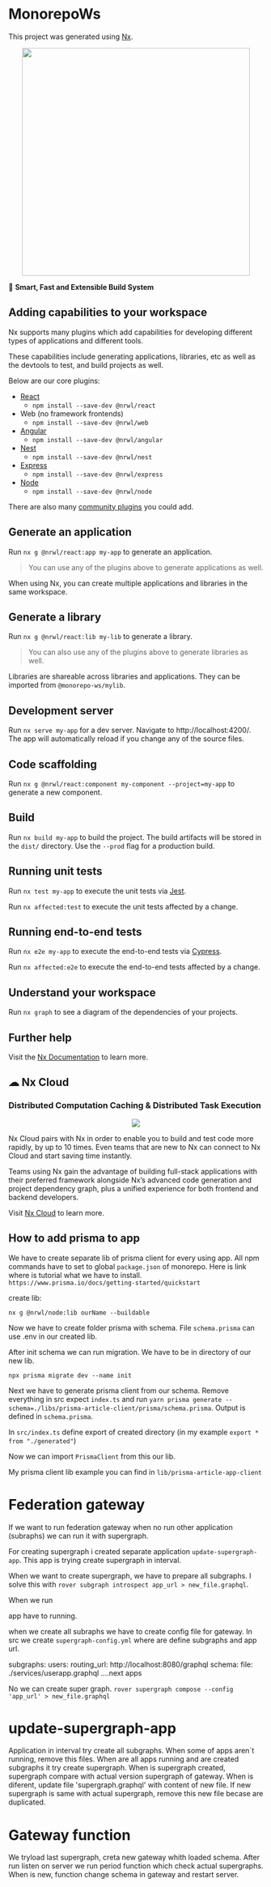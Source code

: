 

# MonorepoWs

This project was generated using [Nx](https://nx.dev).

<p style="text-align: center;"><img src="https://raw.githubusercontent.com/nrwl/nx/master/images/nx-logo.png" width="450"></p>

🔎 **Smart, Fast and Extensible Build System**

## Adding capabilities to your workspace

Nx supports many plugins which add capabilities for developing different types of applications and different tools.

These capabilities include generating applications, libraries, etc as well as the devtools to test, and build projects as well.

Below are our core plugins:

- [React](https://reactjs.org)
  - `npm install --save-dev @nrwl/react`
- Web (no framework frontends)
  - `npm install --save-dev @nrwl/web`
- [Angular](https://angular.io)
  - `npm install --save-dev @nrwl/angular`
- [Nest](https://nestjs.com)
  - `npm install --save-dev @nrwl/nest`
- [Express](https://expressjs.com)
  - `npm install --save-dev @nrwl/express`
- [Node](https://nodejs.org)
  - `npm install --save-dev @nrwl/node`

There are also many [community plugins](https://nx.dev/community) you could add.

## Generate an application

Run `nx g @nrwl/react:app my-app` to generate an application.

> You can use any of the plugins above to generate applications as well.

When using Nx, you can create multiple applications and libraries in the same workspace.

## Generate a library

Run `nx g @nrwl/react:lib my-lib` to generate a library.

> You can also use any of the plugins above to generate libraries as well.

Libraries are shareable across libraries and applications. They can be imported from `@monorepo-ws/mylib`.

## Development server

Run `nx serve my-app` for a dev server. Navigate to http://localhost:4200/. The app will automatically reload if you change any of the source files.

## Code scaffolding

Run `nx g @nrwl/react:component my-component --project=my-app` to generate a new component.

## Build

Run `nx build my-app` to build the project. The build artifacts will be stored in the `dist/` directory. Use the `--prod` flag for a production build.

## Running unit tests

Run `nx test my-app` to execute the unit tests via [Jest](https://jestjs.io).

Run `nx affected:test` to execute the unit tests affected by a change.

## Running end-to-end tests

Run `nx e2e my-app` to execute the end-to-end tests via [Cypress](https://www.cypress.io).

Run `nx affected:e2e` to execute the end-to-end tests affected by a change.

## Understand your workspace

Run `nx graph` to see a diagram of the dependencies of your projects.

## Further help

Visit the [Nx Documentation](https://nx.dev) to learn more.



## ☁ Nx Cloud

### Distributed Computation Caching & Distributed Task Execution

<p style="text-align: center;"><img src="https://raw.githubusercontent.com/nrwl/nx/master/images/nx-cloud-card.png"></p>

Nx Cloud pairs with Nx in order to enable you to build and test code more rapidly, by up to 10 times. Even teams that are new to Nx can connect to Nx Cloud and start saving time instantly.

Teams using Nx gain the advantage of building full-stack applications with their preferred framework alongside Nx’s advanced code generation and project dependency graph, plus a unified experience for both frontend and backend developers.

Visit [Nx Cloud](https://nx.app/) to learn more.

## How to add prisma to app
We have to create separate lib of prisma client for every using app. All npm commands have to set to global `package.json` of monorepo. Here is link where is tutorial what we have to install. `https://www.prisma.io/docs/getting-started/quickstart`

create lib:

`nx g @nrwl/node:lib ourName --buildable`

Now we have to create folder prisma with schema. File `schema.prisma` can use .env in our created lib.

After init schema we can run migration. We have to be in directory of our new lib.

`npx prisma migrate dev --name init`

Next we have to generate prisma client from our schema. Remove everything in src expect `index.ts` and run `yarn prisma generate --schema=./libs/prisma-article-client/prisma/schema.prisma`. Output is defined in `schema.prisma`. 

In `src/index.ts` define export of created directory (in my example `export * from "./generated"`)

Now we can import `PrismaClient` from this our lib.

My prisma client lib example you can find in `lib/prisma-article-app-client`

# Federation gateway
  If we want to run federation gateway when no run other application (subraphs) we can run it with supergraph.

  For creating supergraph i created separate application `update-supergraph-app`. This app is trying create supergraph in interval. 

  When we want to create supergraph, we have to prepare all subgraphs. I solve this with `rover subgraph introspect app_url > new_file.graphql`.

  When we run 

  app have to running.

  when we create all subraphs we have to create  config file for gateway. In src we create `supergraph-config.yml` where are define subgraphs and app url.

  subgraphs:
    users:
      routing_url: http://localhost:8080/graphql
      schema:
        file: ./services/userapp.graphql
      ....next apps

  No we can create super graph.
  `rover supergraph compose --config  'app_url' > new_file.graphql`

  # update-supergraph-app
  Application in interval try create all subgraphs. When some of apps aren´t running, remove this files. When are all apps running and are created subgraphs it try create supergraph. When is supergraph created, supergraph compare with actual version supergraph of gateway. When is diferent, update file 'supergraph.graphql' with content of new file. If new supergraph is same with actual supergraph, remove this new file becase are duplicated. 

# Gateway function
We tryload last supergraph, creta new gateway whith loaded schema. After run listen on server we run period function which check actual supergraphs. When is new, function change schema in gateway and restart server.










